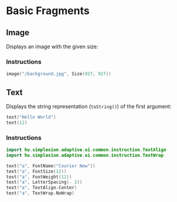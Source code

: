 # Basic Fragments

## Image

Displays an image with the given size:

### Instructions

```kotlin
image("/background.jpg", Size(92f, 92f))
```

## Text

Displays the string representation (`toString()`) of the first argument:

```kotlin
text("Hello World")
text(12)
```

### Instructions

```kotlin
import hu.simplexion.adaptive.ui.common.instruction.TextAlign
import hu.simplexion.adaptive.ui.common.instruction.TextWrap

text("a", FontName("Courier New"))
text("a", FontSize(12))
text("a", FontWeight(12))
text("a", LetterSpacing(- 2))
text("a", TextAlign.Center)
text("a", TextWrap.NoWrap)
```
